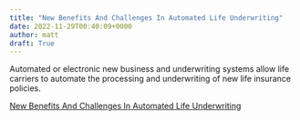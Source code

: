 ```yaml
---
title: "New Benefits And Challenges In Automated Life Underwriting"
date: 2022-11-29T00:40:09+0000
author: matt
draft: True
---
```

Automated or electronic new business and underwriting systems allow life carriers to automate the processing and underwriting of new life insurance policies.
 

[ New Benefits And Challenges In Automated Life Underwriting ]( https://brokerworldmag.com/new-benefits-and-challenges-in-automated-life-underwriting/ )
